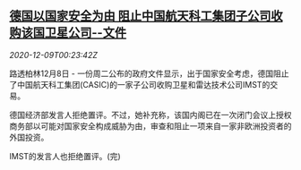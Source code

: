 <!--1607475315000-->
[德国以国家安全为由 阻止中国航天科工集团子公司收购该国卫星公司--文件](https://cn.reuters.com/article/germany-blocking-casic-deal-1208-tues-idCNKBS28J01K)
------

<div><i>2020-12-09T00:23:42Z</i></div><p>路透柏林12月8日 - 一份周二公布的政府文件显示，出于国家安全考虑，德国阻止了中国航天科工集团(CASIC)的一家子公司收购卫星和雷达技术公司IMST的交易。</p><p>德国经济部发言人拒绝置评。不过，她补充称，该国内阁已在一次闭门会议上授权商务部以可能对国家安全构成威胁为由，审查和阻止一项来自一家非欧洲投资者的外国投资。</p><p>IMST的发言人也拒绝置评。(完)</p>
